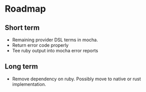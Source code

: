 # Roadmap

## Short term
* Remaining provider DSL terms in mocha. 
* Return error code properly
* Tee ruby output into mocha error reports

## Long term
* Remove dependency on ruby. Possibly move to native or rust implementation.  


